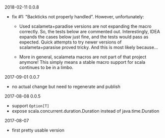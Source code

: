 2018-02-11 0.0.8

- fix #1: "Backticks not properly handled".
  However, unfortunately:
  - Used scalameta+paradise versions are not expanding the macro
    correctly. So, the tests below are commented out.
    Interestingly, IDEA expands the cases below just fine, and
    the tests would pass as expected.
    Quick attempts to try newer versions of scalameta+parasise 
    proved tricky. And this is most likely because...
 
  - More in general, scalameta macros are not part of that
    project anymore! This simply means a stable macro support
    for scala continues to be in a limbo.
 

2017-09-01 0.0.7

- no actual change but need to regenerate and publish

2017-08-08 0.0.5

- support `Option[T]`
- expose scala.concurrent.duration.Duration instead of java.time.Duration

2017-08-07

- first pretty usable version
